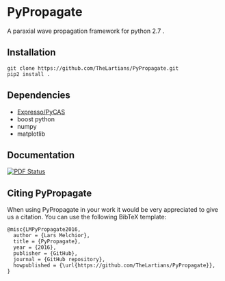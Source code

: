 # PyPropagate

A paraxial wave propagation framework for python 2.7 . 

## Installation
    
    git clone https://github.com/TheLartians/PyPropagate.git
    pip2 install .

## Dependencies

- [Expresso/PyCAS](https://github.com/TheLartians/Expresso)
- boost python
- numpy
- matplotlib

## Documentation

[![PDF Status](https://www.sharelatex.com/github/repos/TheLartians/PyPropagate/builds/latest/badge.svg)](https://www.sharelatex.com/github/repos/TheLartians/PyPropagate/builds/latest/output.pdf)

## Citing PyPropagate
When using PyPropagate in your work it would be very appreciated to give us a citation. You can use the following BibTeX template:

    @misc{LMPyPropagate2016,
      author = {Lars Melchior},
      title = {PyPropagate},
      year = {2016},
      publisher = {GitHub},
      journal = {GitHub repository},
      howpublished = {\url{https://github.com/TheLartians/PyPropagate}},
    }
